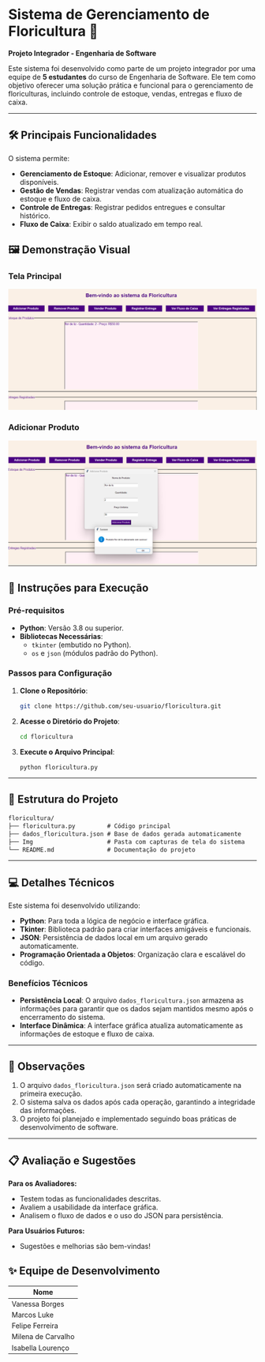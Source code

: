 
# Sistema de Gerenciamento de Floricultura 🌸  
**Projeto Integrador - Engenharia de Software**

Este sistema foi desenvolvido como parte de um projeto integrador por uma equipe de **5 estudantes** do curso de Engenharia de Software. Ele tem como objetivo oferecer uma solução prática e funcional para o gerenciamento de floriculturas, incluindo controle de estoque, vendas, entregas e fluxo de caixa.

---

## 🛠️ Principais Funcionalidades  
O sistema permite:  
- **Gerenciamento de Estoque**: Adicionar, remover e visualizar produtos disponíveis.  
- **Gestão de Vendas**: Registrar vendas com atualização automática do estoque e fluxo de caixa.  
- **Controle de Entregas**: Registrar pedidos entregues e consultar histórico.  
- **Fluxo de Caixa**: Exibir o saldo atualizado em tempo real.

## 🖼️ Demonstração Visual  
### Tela Principal  

![Tela Principal](./img/telaPrincipal.png)

 

### Adicionar Produto  
![Adicionar Produto](./img/adicionarProduto.png)


## 🚀 Instruções para Execução  

### Pré-requisitos  
- **Python**: Versão 3.8 ou superior.  
- **Bibliotecas Necessárias**:  
  - `tkinter` (embutido no Python).  
  - `os` e `json` (módulos padrão do Python).  

### Passos para Configuração  
1. **Clone o Repositório**:  
   ```bash
   git clone https://github.com/seu-usuario/floricultura.git
   ```  

2. **Acesse o Diretório do Projeto**:  
   ```bash
   cd floricultura
   ```  

3. **Execute o Arquivo Principal**:  
   ```bash
   python floricultura.py
   ```  

---

## 📁 Estrutura do Projeto  

```plaintext
floricultura/
├── floricultura.py         # Código principal
├── dados_floricultura.json # Base de dados gerada automaticamente
├── Img                     # Pasta com capturas de tela do sistema
└── README.md               # Documentação do projeto
```

---

## 💻 Detalhes Técnicos  

Este sistema foi desenvolvido utilizando:  
- **Python**: Para toda a lógica de negócio e interface gráfica.  
- **Tkinter**: Biblioteca padrão para criar interfaces amigáveis e funcionais.  
- **JSON**: Persistência de dados local em um arquivo gerado automaticamente.  
- **Programação Orientada a Objetos**: Organização clara e escalável do código.

### Benefícios Técnicos  
- **Persistência Local**: O arquivo `dados_floricultura.json` armazena as informações para garantir que os dados sejam mantidos mesmo após o encerramento do sistema.  
- **Interface Dinâmica**: A interface gráfica atualiza automaticamente as informações de estoque e fluxo de caixa.  

---

## 📝 Observações  

1. O arquivo `dados_floricultura.json` será criado automaticamente na primeira execução.  
2. O sistema salva os dados após cada operação, garantindo a integridade das informações.  
3. O projeto foi planejado e implementado seguindo boas práticas de desenvolvimento de software.  

---

## 📋 Avaliação e Sugestões  

**Para os Avaliadores:**  
- Testem todas as funcionalidades descritas.  
- Avaliem a usabilidade da interface gráfica.  
- Analisem o fluxo de dados e o uso do JSON para persistência.  

**Para Usuários Futuros:**  
- Sugestões e melhorias são bem-vindas!  

## ✨ Equipe de Desenvolvimento  

| Nome                |  
|--------------------|  
|Vanessa Borges |  
|Marcos Luke |  
|Felipe Ferreira|  
 Milena de Carvalho|  
|Isabella Lourenço |  
